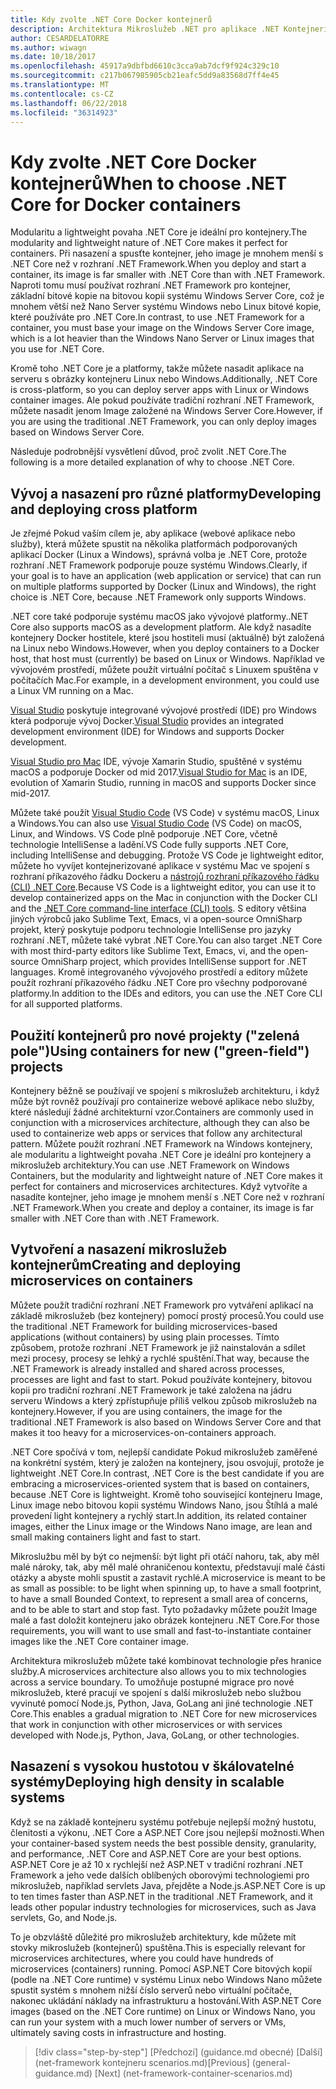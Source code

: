 ```yaml
---
title: Kdy zvolte .NET Core Docker kontejnerů
description: Architektura Mikroslužeb .NET pro aplikace .NET Kontejnerizované | Kdy zvolte .NET Core Docker kontejnerů
author: CESARDELATORRE
ms.author: wiwagn
ms.date: 10/18/2017
ms.openlocfilehash: 45917a9dbfbd6610c3cca9ab7dcf9f924c329c10
ms.sourcegitcommit: c217b067985905cb21eafc5dd9a83568d7ff4e45
ms.translationtype: MT
ms.contentlocale: cs-CZ
ms.lasthandoff: 06/22/2018
ms.locfileid: "36314923"
---
```

# <a name="when-to-choose-net-core-for-docker-containers"></a><span data-ttu-id="ab70f-103">Kdy zvolte .NET Core Docker kontejnerů</span><span class="sxs-lookup"><span data-stu-id="ab70f-103">When to choose .NET Core for Docker containers</span></span>

<span data-ttu-id="ab70f-104">Modularitu a lightweight povaha .NET Core je ideální pro kontejnery.</span><span class="sxs-lookup"><span data-stu-id="ab70f-104">The modularity and lightweight nature of .NET Core makes it perfect for containers.</span></span> <span data-ttu-id="ab70f-105">Při nasazení a spusťte kontejner, jeho image je mnohem menší s .NET Core než v rozhraní .NET Framework.</span><span class="sxs-lookup"><span data-stu-id="ab70f-105">When you deploy and start a container, its image is far smaller with .NET Core than with .NET Framework.</span></span> <span data-ttu-id="ab70f-106">Naproti tomu musí používat rozhraní .NET Framework pro kontejner, základní bitové kopie na bitovou kopii systému Windows Server Core, což je mnohem větší než Nano Server systému Windows nebo Linux bitové kopie, které používáte pro .NET Core.</span><span class="sxs-lookup"><span data-stu-id="ab70f-106">In contrast, to use .NET Framework for a container, you must base your image on the Windows Server Core image, which is a lot heavier than the Windows Nano Server or Linux images that you use for .NET Core.</span></span>

<span data-ttu-id="ab70f-107">Kromě toho .NET Core je a platformy, takže můžete nasadit aplikace na serveru s obrázky kontejneru Linux nebo Windows.</span><span class="sxs-lookup"><span data-stu-id="ab70f-107">Additionally, .NET Core is cross-platform, so you can deploy server apps with Linux or Windows container images.</span></span> <span data-ttu-id="ab70f-108">Ale pokud používáte tradiční rozhraní .NET Framework, můžete nasadit jenom Image založené na Windows Server Core.</span><span class="sxs-lookup"><span data-stu-id="ab70f-108">However, if you are using the traditional .NET Framework, you can only deploy images based on Windows Server Core.</span></span>

<span data-ttu-id="ab70f-109">Následuje podrobnější vysvětlení důvod, proč zvolit .NET Core.</span><span class="sxs-lookup"><span data-stu-id="ab70f-109">The following is a more detailed explanation of why to choose .NET Core.</span></span>

## <a name="developing-and-deploying-cross-platform"></a><span data-ttu-id="ab70f-110">Vývoj a nasazení pro různé platformy</span><span class="sxs-lookup"><span data-stu-id="ab70f-110">Developing and deploying cross platform</span></span>

<span data-ttu-id="ab70f-111">Je zřejmé Pokud vaším cílem je, aby aplikace (webové aplikace nebo služby), která můžete spustit na několika platformách podporovaných aplikací Docker (Linux a Windows), správná volba je .NET Core, protože rozhraní .NET Framework podporuje pouze systému Windows.</span><span class="sxs-lookup"><span data-stu-id="ab70f-111">Clearly, if your goal is to have an application (web application or service) that can run on multiple platforms supported by Docker (Linux and Windows), the right choice is .NET Core, because .NET Framework only supports Windows.</span></span>

<span data-ttu-id="ab70f-112">.NET core také podporuje systému macOS jako vývojové platformy.</span><span class="sxs-lookup"><span data-stu-id="ab70f-112">.NET Core also supports macOS as a development platform.</span></span> <span data-ttu-id="ab70f-113">Ale když nasadíte kontejnery Docker hostitele, které jsou hostiteli musí (aktuálně) být založená na Linux nebo Windows.</span><span class="sxs-lookup"><span data-stu-id="ab70f-113">However, when you deploy containers to a Docker host, that host must (currently) be based on Linux or Windows.</span></span> <span data-ttu-id="ab70f-114">Například ve vývojovém prostředí, můžete použít virtuální počítač s Linuxem spuštěna v počítačích Mac.</span><span class="sxs-lookup"><span data-stu-id="ab70f-114">For example, in a development environment, you could use a Linux VM running on a Mac.</span></span>

<span data-ttu-id="ab70f-115">[Visual Studio](https://visualstudio.microsoft.com/) poskytuje integrované vývojové prostředí (IDE) pro Windows která podporuje vývoj Docker.</span><span class="sxs-lookup"><span data-stu-id="ab70f-115">[Visual Studio](https://visualstudio.microsoft.com/) provides an integrated development environment (IDE) for Windows and supports Docker development.</span></span> 

<span data-ttu-id="ab70f-116">[Visual Studio pro Mac](https://visualstudio.microsoft.com/vs/visual-studio-mac/) IDE, vývoje Xamarin Studio, spuštěné v systému macOS a podporuje Docker od mid 2017.</span><span class="sxs-lookup"><span data-stu-id="ab70f-116">[Visual Studio for Mac](https://visualstudio.microsoft.com/vs/visual-studio-mac/) is an IDE, evolution of Xamarin Studio, running in macOS and supports Docker since mid-2017.</span></span>

<span data-ttu-id="ab70f-117">Můžete také použít [Visual Studio Code](https://code.visualstudio.com/) (VS Code) v systému macOS, Linux a Windows.</span><span class="sxs-lookup"><span data-stu-id="ab70f-117">You can also use [Visual Studio Code](https://code.visualstudio.com/) (VS Code) on macOS, Linux, and Windows.</span></span> <span data-ttu-id="ab70f-118">VS Code plně podporuje .NET Core, včetně technologie IntelliSense a ladění.</span><span class="sxs-lookup"><span data-stu-id="ab70f-118">VS Code fully supports .NET Core, including IntelliSense and debugging.</span></span> <span data-ttu-id="ab70f-119">Protože VS Code je lightweight editor, můžete ho vyvíjet kontejnerizované aplikace v systému Mac ve spojení s rozhraní příkazového řádku Dockeru a [nástrojů rozhraní příkazového řádku (CLI) .NET Core](../../../core/tools/index.md).</span><span class="sxs-lookup"><span data-stu-id="ab70f-119">Because VS Code is a lightweight editor, you can use it to develop containerized apps on the Mac in conjunction with the Docker CLI and the [.NET Core command-line interface (CLI) tools](../../../core/tools/index.md).</span></span> <span data-ttu-id="ab70f-120">S editory většina jiných výrobců jako Sublime Text, Emacs, vi a open-source OmniSharp projekt, který poskytuje podporu technologie IntelliSense pro jazyky rozhraní .NET, můžete také vybrat .NET Core.</span><span class="sxs-lookup"><span data-stu-id="ab70f-120">You can also target .NET Core with most third-party editors like Sublime Text, Emacs, vi, and the open-source OmniSharp project, which provides IntelliSense support for .NET languages.</span></span> <span data-ttu-id="ab70f-121">Kromě integrovaného vývojového prostředí a editory můžete použít rozhraní příkazového řádku .NET Core pro všechny podporované platformy.</span><span class="sxs-lookup"><span data-stu-id="ab70f-121">In addition to the IDEs and editors, you can use the .NET Core CLI for all supported platforms.</span></span>

## <a name="using-containers-for-new-green-field-projects"></a><span data-ttu-id="ab70f-122">Použití kontejnerů pro nové projekty ("zelená pole")</span><span class="sxs-lookup"><span data-stu-id="ab70f-122">Using containers for new ("green-field") projects</span></span>

<span data-ttu-id="ab70f-123">Kontejnery běžně se používají ve spojení s mikroslužeb architekturu, i když může být rovněž používají pro containerize webové aplikace nebo služby, které následují žádné architekturní vzor.</span><span class="sxs-lookup"><span data-stu-id="ab70f-123">Containers are commonly used in conjunction with a microservices architecture, although they can also be used to containerize web apps or services that follow any architectural pattern.</span></span> <span data-ttu-id="ab70f-124">Můžete použít rozhraní .NET Framework na Windows kontejnery, ale modularitu a lightweight povaha .NET Core je ideální pro kontejnery a mikroslužeb architektury.</span><span class="sxs-lookup"><span data-stu-id="ab70f-124">You can use .NET Framework on Windows Containers, but the modularity and lightweight nature of .NET Core makes it perfect for containers and microservices architectures.</span></span> <span data-ttu-id="ab70f-125">Když vytvoříte a nasadíte kontejner, jeho image je mnohem menší s .NET Core než v rozhraní .NET Framework.</span><span class="sxs-lookup"><span data-stu-id="ab70f-125">When you create and deploy a container, its image is far smaller with .NET Core than with .NET Framework.</span></span>

## <a name="creating-and-deploying-microservices-on-containers"></a><span data-ttu-id="ab70f-126">Vytvoření a nasazení mikroslužeb kontejnerům</span><span class="sxs-lookup"><span data-stu-id="ab70f-126">Creating and deploying microservices on containers</span></span>

<span data-ttu-id="ab70f-127">Můžete použít tradiční rozhraní .NET Framework pro vytváření aplikací na základě mikroslužeb (bez kontejnery) pomocí prostý procesů.</span><span class="sxs-lookup"><span data-stu-id="ab70f-127">You could use the traditional .NET Framework for building microservices-based applications (without containers) by using plain processes.</span></span> <span data-ttu-id="ab70f-128">Tímto způsobem, protože rozhraní .NET Framework je již nainstalován a sdílet mezi procesy, procesy se lehký a rychlé spuštění.</span><span class="sxs-lookup"><span data-stu-id="ab70f-128">That way, because the .NET Framework is already installed and shared across processes, processes are light and fast to start.</span></span> <span data-ttu-id="ab70f-129">Pokud používáte kontejnery, bitovou kopii pro tradiční rozhraní .NET Framework je také založena na jádru serveru Windows a který zpřístupňuje příliš velkou způsob mikroslužeb na kontejnery.</span><span class="sxs-lookup"><span data-stu-id="ab70f-129">However, if you are using containers, the image for the traditional .NET Framework is also based on Windows Server Core and that makes it too heavy for a microservices-on-containers approach.</span></span>

<span data-ttu-id="ab70f-130">.NET Core spočívá v tom, nejlepší candidate Pokud mikroslužeb zaměřené na konkrétní systém, který je založen na kontejnery, jsou osvojují, protože je lightweight .NET Core.</span><span class="sxs-lookup"><span data-stu-id="ab70f-130">In contrast, .NET Core is the best candidate if you are embracing a microservices-oriented system that is based on containers, because .NET Core is lightweight.</span></span> <span data-ttu-id="ab70f-131">Kromě toho související kontejneru Image, Linux image nebo bitovou kopii systému Windows Nano, jsou Štíhlá a malé provedení light kontejnery a rychlý start.</span><span class="sxs-lookup"><span data-stu-id="ab70f-131">In addition, its related container images, either the Linux image or the Windows Nano image, are lean and small making containers light and fast to start.</span></span>

<span data-ttu-id="ab70f-132">Mikroslužbu měl by být co nejmenší: být light při otáčí nahoru, tak, aby měl malé nároky, tak, aby měl malé ohraničenou kontextu, představují malé části otázky a abyste mohli spustit a zastavit rychlé.</span><span class="sxs-lookup"><span data-stu-id="ab70f-132">A microservice is meant to be as small as possible: to be light when spinning up, to have a small footprint, to have a small Bounded Context, to represent a small area of concerns, and to be able to start and stop fast.</span></span> <span data-ttu-id="ab70f-133">Tyto požadavky můžete použít Image malé a fast doložit kontejneru jako obrázek kontejneru .NET Core.</span><span class="sxs-lookup"><span data-stu-id="ab70f-133">For those requirements, you will want to use small and fast-to-instantiate container images like the .NET Core container image.</span></span>

<span data-ttu-id="ab70f-134">Architektura mikroslužeb můžete také kombinovat technologie přes hranice služby.</span><span class="sxs-lookup"><span data-stu-id="ab70f-134">A microservices architecture also allows you to mix technologies across a service boundary.</span></span> <span data-ttu-id="ab70f-135">To umožňuje postupné migrace pro nové mikroslužeb, které pracují ve spojení s další mikroslužeb nebo službou vyvinuté pomocí Node.js, Python, Java, GoLang ani jiné technologie .NET Core.</span><span class="sxs-lookup"><span data-stu-id="ab70f-135">This enables a gradual migration to .NET Core for new microservices that work in conjunction with other microservices or with services developed with Node.js, Python, Java, GoLang, or other technologies.</span></span>

## <a name="deploying-high-density-in-scalable-systems"></a><span data-ttu-id="ab70f-136">Nasazení s vysokou hustotou v škálovatelné systémy</span><span class="sxs-lookup"><span data-stu-id="ab70f-136">Deploying high density in scalable systems</span></span>

<span data-ttu-id="ab70f-137">Když se na základě kontejneru systému potřebuje nejlepší možný hustotu, členitosti a výkonu, .NET Core a ASP.NET Core jsou nejlepší možnosti.</span><span class="sxs-lookup"><span data-stu-id="ab70f-137">When your container-based system needs the best possible density, granularity, and performance, .NET Core and ASP.NET Core are your best options.</span></span> <span data-ttu-id="ab70f-138">ASP.NET Core je až 10 x rychlejší než ASP.NET v tradiční rozhraní .NET Framework a jeho vede dalších oblíbených oborovými technologiemi pro mikroslužeb, například servlets Java, přejděte a Node.js.</span><span class="sxs-lookup"><span data-stu-id="ab70f-138">ASP.NET Core is up to ten times faster than ASP.NET in the traditional .NET Framework, and it leads other popular industry technologies for microservices, such as Java servlets, Go, and Node.js.</span></span>

<span data-ttu-id="ab70f-139">To je obzvláště důležité pro mikroslužeb architektury, kde můžete mít stovky mikroslužeb (kontejnerů) spuštěna.</span><span class="sxs-lookup"><span data-stu-id="ab70f-139">This is especially relevant for microservices architectures, where you could have hundreds of microservices (containers) running.</span></span> <span data-ttu-id="ab70f-140">Pomocí ASP.NET Core bitových kopií (podle na .NET Core runtime) v systému Linux nebo Windows Nano můžete spustit systém s mnohem nižší číslo serverů nebo virtuální počítače, nakonec ukládání náklady na infrastrukturu a hostování.</span><span class="sxs-lookup"><span data-stu-id="ab70f-140">With ASP.NET Core images (based on the .NET Core runtime) on Linux or Windows Nano, you can run your system with a much lower number of servers or VMs, ultimately saving costs in infrastructure and hosting.</span></span>


>[!div class="step-by-step"]
<span data-ttu-id="ab70f-141">[Předchozí] (guidance.md obecné) [Další] (net-framework kontejneru scenarios.md)</span><span class="sxs-lookup"><span data-stu-id="ab70f-141">[Previous] (general-guidance.md) [Next] (net-framework-container-scenarios.md)</span></span>
